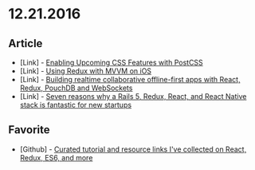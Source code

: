 # 12.21.2016

## Article

- \[Link\] - [Enabling Upcoming CSS Features with PostCSS](https://www.sitepoint.com/enabling-upcoming-css-features-with-postcss/)
- \[Link\] - [Using Redux with MVVM on iOS](https://medium.com/monitisemea/using-redux-with-mvvm-on-ios-18212454d676#.utx3khgxi)
- \[Link\] - [Building realtime collaborative offline-first apps with React, Redux, PouchDB and WebSockets](https://medium.com/yld-engineering-blog/building-realtime-collaborative-offline-first-apps-with-react-redux-pouchdb-and-websockets-58cceb2a8187)
- \[Link\] - [Seven reasons why a Rails 5, Redux, React, and React Native stack is fantastic for new startups](https://www.startuprocket.com/articles/seven-reasons-why-a-rails-5-redux-react-and-react-native-stack-is-fantastic-for-new-startups?utm_content=buffer35f5a)


## Favorite

- \[Github\] - [Curated tutorial and resource links I've collected on React, Redux, ES6, and more](https://github.com/markerikson/react-redux-links)
